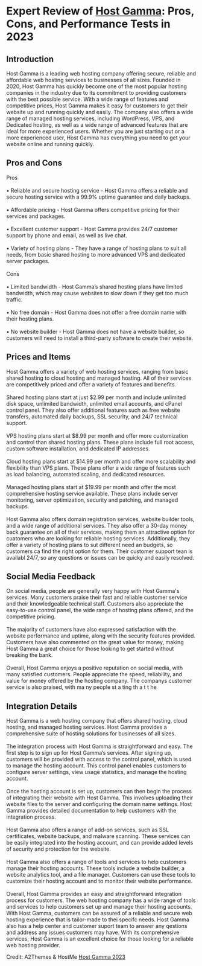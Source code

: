<h1>Expert Review of <a href="https://a2themes.com/host-gamma-reviews">Host Gamma</a>: Pros, Cons, and Performance Tests in 2023</h1>
<h2>Introduction</h2>
Host Gamma is a leading web hosting company offering secure, reliable and affordable web hosting services to businesses of all sizes. Founded in 2020, Host Gamma has quickly become one of the most popular hosting companies in the industry due to its commitment to providing customers with the best possible service. With a wide range of features and competitive prices, Host Gamma makes it easy for customers to get their website up and running quickly and easily. The company also offers a wide range of managed hosting services, including WordPress, VPS, and Dedicated hosting, as well as a wide range of advanced features that are ideal for more experienced users. Whether you are just starting out or a more experienced user, Host Gamma has everything you need to get your website online and running quickly.
<h2>Pros and Cons</h2>
Pros<br><br>• Reliable and secure hosting service - Host Gamma offers a reliable and secure hosting service with a 99.9% uptime guarantee and daily backups.<br><br>• Affordable pricing - Host Gamma offers competitive pricing for their services and packages.<br><br>• Excellent customer support - Host Gamma provides 24/7 customer support by phone and email, as well as live chat.<br><br>• Variety of hosting plans - They have a range of hosting plans to suit all needs, from basic shared hosting to more advanced VPS and dedicated server packages.<br><br>Cons<br><br>• Limited bandwidth - Host Gamma’s shared hosting plans have limited bandwidth, which may cause websites to slow down if they get too much traffic.<br><br>• No free domain - Host Gamma does not offer a free domain name with their hosting plans.<br><br>• No website builder - Host Gamma does not have a website builder, so customers will need to install a third-party software to create their website.
<h2>Prices and Items</h2>
Host Gamma offers a variety of web hosting services, ranging from basic shared hosting to cloud hosting and managed hosting. All of their services are competitively priced and offer a variety of features and benefits.<br><br>Shared hosting plans start at just $2.99 per month and include unlimited disk space, unlimited bandwidth, unlimited email accounts, and cPanel control panel. They also offer additional features such as free website transfers, automated daily backups, SSL security, and 24/7 technical support.<br><br>VPS hosting plans start at $8.99 per month and offer more customization and control than shared hosting plans. These plans include full root access, custom software installation, and dedicated IP addresses.<br><br>Cloud hosting plans start at $14.99 per month and offer more scalability and flexibility than VPS plans. These plans offer a wide range of features such as load balancing, automated scaling, and dedicated resources.<br><br>Managed hosting plans start at $19.99 per month and offer the most comprehensive hosting service available. These plans include server monitoring, server optimization, security and patching, and managed backups.<br><br>Host Gamma also offers domain registration services, website builder tools, and a wide range of additional services. They also offer a 30-day money back guarantee on all of their services, making them an attractive option for cuatomers who are looking for reliable hosting services. Additionally, they offer a variety of hosting plans to sut different need an budgets, so customers ca find the right option for them. Their customer support tean is availabl 24/7, so any questions or issues can be quicky and easily resolved.
<h2>Social Media Feedback</h2>
On social media, people are generally very happy with Host Gamma's services. Many customers praise their fast and reliable customer service and their knowledgeable technical staff. Customers also appreciate the easy-to-use control panel, the wide range of hosting plans offered, and the competitive pricing. <br><br>The majority of customers have also expressed satisfaction with the website performance and uptime, along with the security features provided. Customers have also commented on the great value for money, making Host Gamma a great choice for those looking to get started without breaking the bank.<br><br>Overall, Host Gamma enjoys a positive reputation on social media, with many satisfied customers. People appreciate the speed, reliability, and value for money offered by the hosting company. The companys customer service is also praised, with ma ny people st a ting th a t t he
<h2>Integration Details</h2>
Host Gamma is a web hosting company that offers shared hosting, cloud hosting, and managed hosting services. Host Gamma provides a comprehensive suite of hosting solutions for businesses of all sizes.<br><br>The integration process with Host Gamma is straightforward and easy. The first step is to sign up for Host Gamma’s services. After signing up, customers will be provided with access to the control panel, which is used to manage the hosting account. This control panel enables customers to configure server settings, view usage statistics, and manage the hosting account.<br><br>Once the hosting account is set up, customers can then begin the process of integrating their website with Host Gamma. This involves uploading their website files to the server and configuring the domain name settings. Host Gamma provides detailed documentation to help customers with the integration process.<br><br>Host Gamma also offers a range of add-on services, such as SSL certificates, website backups, and malware scanning. These services can be easily integrated into the hosting account, and can provide added levels of security and protection for the website.<br><br>Host Gamma also offers a range of tools and services to help customers manage their hosting accounts. These tools include a website builder, a website analytics tool, and a file manager. Customers can use these tools to customize their hosting account and to monitor their website performance.<br><br>Overall, Host Gamma provides an easy and straightforward integration process for customers. The web hosting company has a wide range of tools and services to help customers set up and manage their hosting accounts. With Host Gamma, customers can be assured of a reliable and secure web hosting experience that is tailor-made to thei specifc needs. Host Gamma also has a help center and customer suport team to answer any qestions and address any issues customers may have. With its comprehensive services, Host Gamma is an excellent choice for those looking for a reliable web hosting provider.
<p>Credit: A2Themes & HostMe <a href="https://a2themes.com/host-gamma-reviews">Host Gamma 2023</a></p>